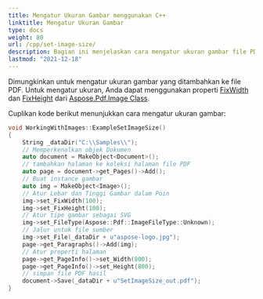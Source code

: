 ```yaml
---
title: Mengatur Ukuran Gambar menggunakan C++
linktitle: Mengatur Ukuran Gambar
type: docs
weight: 80
url: /cpp/set-image-size/
description: Bagian ini menjelaskan cara mengatur ukuran gambar file PDF menggunakan pustaka C++.
lastmod: "2021-12-18"
---
```


Dimungkinkan untuk mengatur ukuran gambar yang ditambahkan ke file PDF. Untuk mengatur ukuran, Anda dapat menggunakan properti [FixWidth](https://reference.aspose.com/pdf/cpp/class/aspose.pdf.image#a08f2f92b184632385eab19fb96c6d40e) dan [FixHeight](https://reference.aspose.com/pdf/cpp/class/aspose.pdf.image#aed67b52e058b97df6931c214d7092dfa) dari [Aspose.Pdf.Image Class](https://reference.aspose.com/pdf/cpp/class/aspose.pdf.image).

Cuplikan kode berikut menunjukkan cara mengatur ukuran gambar:

```cpp
void WorkingWithImages::ExampleSetImageSize()
{
    String _dataDir("C:\\Samples\\");
    // Memperkenalkan objek Dokumen
    auto document = MakeObject<Document>();
    // tambahkan halaman ke koleksi halaman file PDF
    auto page = document->get_Pages()->Add();
    // Buat instance gambar
    auto img = MakeObject<Image>();
    // Atur Lebar dan Tinggi Gambar dalam Poin
    img->set_FixWidth(100);
    img->set_FixHeight(100);
    // Atur tipe gambar sebagai SVG
    img->set_FileType(Aspose::Pdf::ImageFileType::Unknown);
    // Jalur untuk file sumber
    img->set_File(_dataDir + u"aspose-logo.jpg");
    page->get_Paragraphs()->Add(img);
    // Atur properti halaman
    page->get_PageInfo()->set_Width(800);
    page->get_PageInfo()->set_Height(800);
    // simpan file PDF hasil
    document->Save(_dataDir + u"SetImageSize_out.pdf");
}
```
```